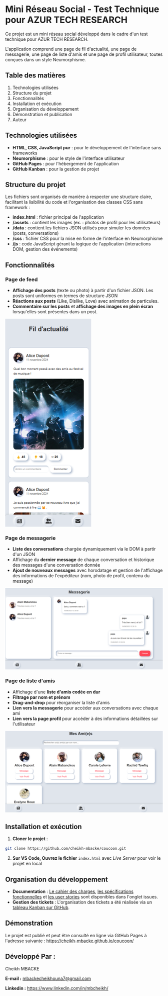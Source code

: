 ﻿# Mini Réseau Social - Test Technique pour AZUR TECH RESEARCH

Ce projet est un mini réseau social développé dans le cadre d'un test technique pour AZUR TECH RESEARCH. 

L'application comprend une page de fil d'actualité, une page de messagerie, une page de liste d'amis et une page de profil utilisateur, toutes conçues dans un style Neumorphisme.

## Table des matières

1. Technologies utilisées
2. Structure du projet
3. Fonctionnalités
4. Installation et exécution
5. Organisation du développement
6. Démonstration et publication
7. Auteur

## Technologies utilisées

* **HTML, CSS, JavaScript pur** : pour le développement de l'interface sans frameworks
* **Neumorphisme** : pour le style de l'interface utilisateur
* **GitHub Pages** : pour l'hébergement de l'application
* **GitHub Kanban** : pour la gestion de projet

## Structure du projet

Les fichiers sont organisés de manière à respecter une structure claire, facilitant la lisibilité du code et l'organisation des classes CSS sans framework :

* **index.html** : fichier principal de l'application
* **/assets** : contient les images (ex. : photos de profil pour les utilisateurs)
* **/data** : contient les fichiers JSON utilisés pour simuler les données (posts, conversations)
* **/css** : fichier CSS pour la mise en forme de l'interface en Neumorphisme
* **/js** : code JavaScript gérant la logique de l'application (interactions DOM, gestion des événements)

## Fonctionnalités

### Page de feed

* **Affichage des posts** (texte ou photo) à partir d'un fichier JSON. Les posts sont uniformes en termes de structure JSON
* **Réactions aux posts** (Like, Dislike, Love) avec animation de particules.
* **Commentaire sur les posts** et **affichage des images en plein écran** lorsqu'elles sont présentes dans un post.

![Capture d'écran - Page de feed](assets/screenshots/feed.png)

### Page de messagerie

* **Liste des conversations** chargée dynamiquement via le DOM à partir d'un JSON
* Affichage du **dernier message** de chaque conversation et historique des messages d'une conversation donnée
* **Ajout de nouveaux messages** avec horodatage et gestion de l'affichage des informations de l'expéditeur (nom, photo de profil, contenu du message)

![Capture d'écran - Page de messagerie](assets/screenshots/messaging.png)

### Page de liste d'amis

* Affichage d'une **liste d'amis codée en dur**
* **Filtrage par nom et prénom**
* **Drag-and-drop** pour réorganiser la liste d'amis
* **Lien vers la messagerie** pour accéder aux conversations avec chaque ami
* **Lien vers la page profil** pour accéder à des informations détaillées sur l'utilisateur

![Capture d'écran - Page de liste d'amis](assets/screenshots/friends.png)

## Installation et exécution

1. **Cloner le projet** :

```bash
git clone https://github.com/cheikh-mbacke/coucoon.git
```

2. **Sur VS Code, Ouvrez le fichier** `index.html` avec *Live Server* pour voir le projet en local

## Organisation du développement

* **Documentation** : [Le cahier des charges](https://github.com/cheikh-mbacke/coucoon/tree/main/assets/ressoucres/Cahier-des-charges.pdf), [les spécifications fonctionnelles](https://github.com/cheikh-mbacke/coucoon/tree/main/assets/ressoucres/specs-fonctionnelles.pdf) et [les user stories](https://github.com/cheikh-mbacke/coucoon/issues?q=is%3Aissue) sont disponibles dans l'onglet issues.
* **Gestion des tickets** : L'organisation des tickets a été réalisée via un [tableau Kanban sur GitHub](https://github.com/users/cheikh-mbacke/projects/2).

## Démonstration

Le projet est publié et peut être consulté en ligne via GitHub Pages à l'adresse suivante : https://cheikh-mbacke.github.io/coucoon/


## Développé Par :

Cheikh MBACKE

**E-mail :** mbackecheikhouna7@gmail.com

**Linkedin :** https://www.linkedin.com/in/mbcheikh/
